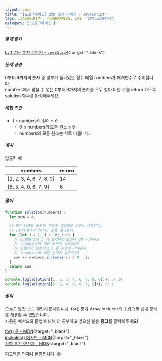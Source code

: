 ```yaml
---
layout: post
title: "[프로그래머스] 없는 숫자 더하기 - JavaScript"
tags: [JAVASCRIPT, PROGRAMMERS, LV1, "월간코드챌린지"]
category: ['프로그래머스']
---
```


##### 문제 출처

[Lv.1 없는 숫자 더하기 - JavaScript](https://programmers.co.kr/learn/courses/30/lessons/86051?language=javascript){:target="\_blank"}

##### 문제 설명

0부터 9까지의 숫자 중 일부가 들어있는 정수 배열 numbers가 매개변수로 주어집니다.<br />
numbers에서 찾을 수 없는 0부터 9까지의 숫자를 모두 찾아 더한 수를 return 하도록 solution 함수를 완성해주세요.

##### 제한 조건

- 1 ≤ numbers의 길이 ≤ 9
  - 0 ≤ numbers의 모든 원소 ≤ 9
  - numbers의 모든 원소는 서로 다릅니다.

##### 예시

입출력 예

| numbers                  | return |
| ------------------------ | ------ |
| [1, 2, 3, 4, 6, 7, 8, 0] | 14     |
| [5, 8, 4, 0, 6, 7, 9]    | 6      |

##### 풀이

```javascript
function solution(numbers) {
  let sum = 0;

  // 0은 더해도 숫자의 변동이 없으므로 1부터 시작한다.
  // 1부터 9까지 for() 문을 돌려준다.
  for (let i = 1; i < 10; i++) {
    // numbers에 i 가 포함하면 sum에 0을 더해주고
    // (numbers에 해당 숫자가 있으므로)
    // 포함하지 않는다면 i 를 sum에 더해준다.
    // (numbers에 해당 숫자가 없으므로)
    sum += numbers.includes(i) ? 0 : i;
  }
  return sum;
}

console.log(solution([1, 2, 3, 4, 6, 7, 8, 0])); // 14
console.log(solution([5, 8, 4, 0, 6, 7, 9])); // 6
```

##### 정리

오늘도 월간 코드 챌린지 문제입니다. for() 문과 Array includes의 조합으로 쉽게 문제를 해결할 수 있었습니다.<br />
사용된 메서드와 문법에 대해 더 공부하고 싶으신 분은 **링크**를 클릭해주세요!

[for() 문 - MDN](https://developer.mozilla.org/ko/docs/Web/JavaScript/Reference/Statements/for){:target="\_blank"}<br />
[includes() 메서드 - MDN](hthttps://developer.mozilla.org/ko/docs/Web/JavaScript/Reference/Global_Objects/String/includes){:target="\_blank"}<br />
[삼항 조건 연산자 - MDN](https://developer.mozilla.org/ko/docs/Web/JavaScript/Reference/Operators/Conditional_Operator){:target="\_blank"}

피드백은 언제나 환영입니다. 😊
